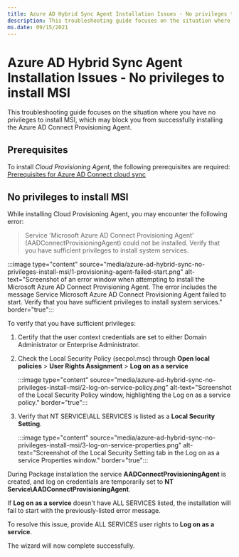 ```yaml
---
title: Azure AD Hybrid Sync Agent Installation Issues - No privileges to install MSI
description: This troubleshooting guide focuses on the situation where you have no privileges to install MSI, which may block you from successfully installing the Azure AD Connect Provisioning Agent.
ms.date: 09/15/2021
---
```


# Azure AD Hybrid Sync Agent Installation Issues - No privileges to install MSI

This troubleshooting guide focuses on the situation where you have no privileges to install MSI, which may block you from successfully installing the Azure AD Connect Provisioning Agent.

## Prerequisites

To install *Cloud Provisioning Agent*, the following prerequisites are required: [Prerequisites for Azure AD Connect cloud sync](/azure/active-directory/cloud-sync/how-to-prerequisites)

## No privileges to install MSI

While installing Cloud Provisioning Agent, you may encounter the following error:

> Service 'Microsoft Azure AD Connect Provisioning Agent' (AADConnectProvisioningAgent) could not be installed. Verify that you have sufficient privileges to install system services.

:::image type="content" source="media/azure-ad-hybrid-sync-no-privileges-install-msi/1-provisioning-agent-failed-start.png" alt-text="Screenshot of an error window when attempting to install the Microsoft Azure AD Connect Provisioning Agent. The error includes the message Service Microsoft Azure AD Connect Provisioning Agent failed to start. Verify that you have sufficient privileges to install system services." border="true":::

To verify that you have sufficient privileges:

1. Certify that the user context credentials are set to either Domain Administrator or Enterprise Administrator.

1. Check the Local Security Policy (secpol.msc) through **Open local policies** > **User Rights Assignment** > **Log on as a service**

   :::image type="content" source="media/azure-ad-hybrid-sync-no-privileges-install-msi/2-log-on-service-policy.png" alt-text="Screenshot of the Local Security Policy window, highlighting the Log on as a service policy." border="true":::

1. Verify that NT SERVICE\ALL SERVICES is listed as a **Local Security Setting**.

   :::image type="content" source="media/azure-ad-hybrid-sync-no-privileges-install-msi/3-log-on-service-properties.png" alt-text="Screenshot of the Local Security Setting tab in the Log on as a service Properties window." border="true":::

During Package installation the service **AADConnectProvisioningAgent** is created, and log on credentials are temporarily set to **NT Service\AADConnectProvisioningAgent**.

If **Log on as a service** doesn't have ALL SERVICES listed, the installation will fail to start with the previously-listed error message.

To resolve this issue, provide ALL SERVICES user rights to **Log on as a service**.

The wizard will now complete successfully.
